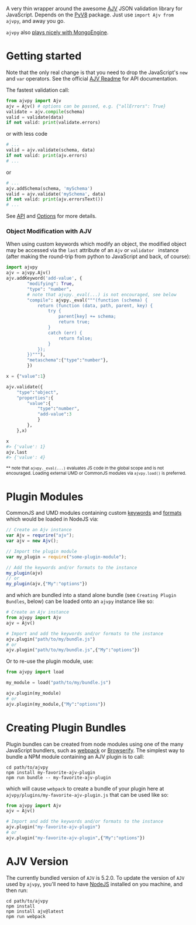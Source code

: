A very thin wrapper around the awesome
[AJV](http://epoberezkin.github.io/ajv/) JSON validation library for
JavaScript.  Depends on the [PyV8](https://pypi.python.org/pypi/PyV8/)
package.  Just use `import Ajv from ajvpy`, and away you go.

`ajvpy` also [plays nicely with MongoEngine](https://gist.github.com/jdthorpe/b63883516494f65877e94e4f64e11310).

# Getting started

Note that the only real change is that you need to drop the JavaScript's
`new` and `var` operators.  See the official [AJV
Readme](https://github.com/epoberezkin/ajv) for API documentation. 

The fastest validation call:

```python
from ajvpy import Ajv 
ajv = Ajv() # options can be passed, e.g. {"allErrors": True}
validate = ajv.compile(schema)
valid = validate(data)
if not valid: print(validate.errors)
```
or with less code

```python
# ...
valid = ajv.validate(schema, data)
if not valid: print(ajv.errors)
# ...
```

or

```python
# ...
ajv.addSchema(schema, 'mySchema')
valid = ajv.validate('mySchema', data)
if not valid: print(ajv.errorsText())
# ...
```

See [API](https://github.com/epoberezkin/ajv#api) and
[Options](https://github.com/epoberezkin/ajv#options) for more details.

### Object Modification with AJV

When using custom keywords which modify an object, the modified object may
be accessed via the `last` attribute of an `Ajv` or `validator ` instance
(after making the round-trip from python to JavaScript and back, of course):

```Python
import ajvpy
ajv = ajvpy.Ajv()
ajv.addKeyword('add-value', {
        "modifying": True,
        "type": "number",
        # note that ajvpy._eval(...) is not encouraged, see below
        "compile": ajvpy._eval("""(function (schema) {
            return (function (data, path, parent, key) {
                try {
                    parent[key] += schema;
                    return true;
                }
                catch (err) {
                    return false;
                }
            });
        })"""),
        "metaschema":{"type":"number"},
        })

x = {"value":1}

ajv.validate({
    "type":"object",
    "properties":{
        "value":{
            "type":"number",
            "add-value":3
            }
        },
    },x)

x
#> {'value': 1}
ajv.last
#> {'value': 4}
```
<sup>** note that `ajvpy._eval(...)` evaluates JS code in the global scope and
is not encouraged.  Loading external UMD or CommonJS modules via
`ajvpy.load()` is preferred.</sup>

# Plugin Modules

CommonJS and UMD modules containing custom
[keywords](https://github.com/epoberezkin/ajv#defining-custom-keywords) and
[formats](https://github.com/epoberezkin/ajv#api-addformat) which would be
loaded in NodeJS via:

```JavaScript
// Create an Ajv instance
var Ajv = requrire("ajv");
var ajv = new Ajv();

// Import the plugin module
var my_plugin = require("some-plugin-module");

// Add the keywords and/or formats to the instance
my_plugin(ajv) 
// or 
my_plugin(ajv,{"My":"options"}) 
```

and which are bundled into a stand alone bundle (see `Creating Plugin
Bundles`, below) can be loaded onto an `ajvpy` instance like so:

```Python
# Create an Ajv instance
from ajvpy import Ajv 
ajv = Ajv()

# Import and add the keywords and/or formats to the instance
ajv.plugin("path/to/my/bundle.js")
# or 
ajv.plugin("path/to/my/bundle.js",{"My":"options"})
```

Or to re-use the plugin module, use:

```Python
from ajvpy import load

my_module = load("path/to/my/bundle.js")

ajv.plugin(my_module)
# or 
ajv.plugin(my_module,{"My":"options"})
```

# Creating Plugin Bundles

Plugin bundles can be created from node modules using one of the many
JavaScript bundlers, such as [webpack](https://webpack.js.org/) or
[Browserify](http://browserify.org/). The simplest way to bundle a NPM
module containing an AJV plugin is to call:

```
cd path/to/ajvpy
npm install my-favorite-ajv-plugin
npm run bundle -- my-favorite-ajv-plugin
```

which will cause `webpack` to create a bundle of your plugin here at 
`ajvpy/plugins/my-favorite-ajv-plugin.js` that can be used like so:

```Python
from ajvpy import Ajv 
ajv = Ajv()

# Import and add the keywords and/or formats to the instance
ajv.plugin("my-favorite-ajv-plugin")
# or 
ajv.plugin("my-favorite-ajv-plugin",{"My":"options"})
```


# AJV Version

The currently bundled version of `AJV` is 5.2.0.  To update the version of
`AJV` used by `ajvpy`, you'll need to have [NodeJS](https://nodejs.org/)
installed on you machine, and then run: 

```
cd path/to/ajvpy
npm install
npm install ajv@latest
npm run webpack
```
